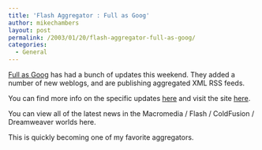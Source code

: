 ```yaml
---
title: 'Flash Aggregator : Full as Goog'
author: mikechambers
layout: post
permalink: /2003/01/20/flash-aggregator-full-as-goog/
categories:
  - General
---
```



[Full as Goog][1] has had a bunch of updates this weekend. They added a number of new weblogs, and are publishing aggregated XML RSS feeds.

You can find more info on the specific updates [here][2] and visit the site [here][1].

You can view all of the latest news in the Macromedia / Flash / ColdFusion / Dreamweaver worlds here.

This is quickly becoming one of my favorite aggregators.

 [1]: http://www.fullasagoog.com/
 [2]: http://blog.daemon.com.au/archives/000103.html